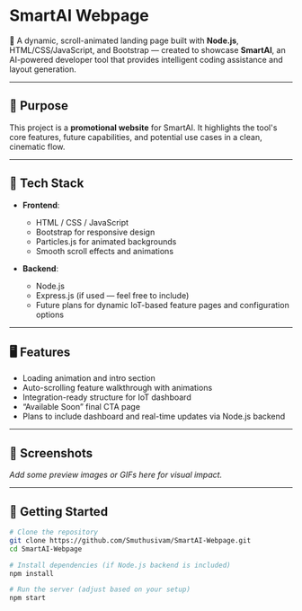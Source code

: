 # SmartAI Webpage

🚀 A dynamic, scroll-animated landing page built with **Node.js**, HTML/CSS/JavaScript, and Bootstrap — created to showcase **SmartAI**, an AI-powered developer tool that provides intelligent coding assistance and layout generation.

---

## 🎯 Purpose
This project is a **promotional website** for SmartAI. It highlights the tool's core features, future capabilities, and potential use cases in a clean, cinematic flow.

---

## 🧰 Tech Stack

- **Frontend**:  
  - HTML / CSS / JavaScript  
  - Bootstrap for responsive design  
  - Particles.js for animated backgrounds  
  - Smooth scroll effects and animations

- **Backend**:
  - Node.js  
  - Express.js (if used — feel free to include)  
  - Future plans for dynamic IoT-based feature pages and configuration options

---

## 🖥️ Features

- Loading animation and intro section  
- Auto-scrolling feature walkthrough with animations  
- Integration-ready structure for IoT dashboard  
- “Available Soon” final CTA page  
- Plans to include dashboard and real-time updates via Node.js backend

---

## 📸 Screenshots
_Add some preview images or GIFs here for visual impact._

---

## 🔧 Getting Started

```bash
# Clone the repository
git clone https://github.com/Smuthusivam/SmartAI-Webpage.git
cd SmartAI-Webpage

# Install dependencies (if Node.js backend is included)
npm install

# Run the server (adjust based on your setup)
npm start
